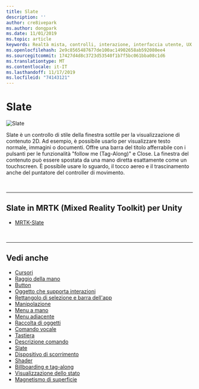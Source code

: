 ```yaml
---
title: Slate
description: ''
author: cre8ivepark
ms.author: dongpark
ms.date: 11/01/2019
ms.topic: article
keywords: Realtà mista, controlli, interazione, interfaccia utente, UX
ms.openlocfilehash: 2e9c8565487677de100ac14902658ab592080ee4
ms.sourcegitcommit: 17427d4d8c3723d53540f1b7f5bc061bba08c1d6
ms.translationtype: MT
ms.contentlocale: it-IT
ms.lasthandoff: 11/17/2019
ms.locfileid: "74143121"
---
```

# <a name="slate"></a>Slate

![Slate](images/UX/UX_Hero_Slate.jpg)

Slate è un controllo di stile della finestra sottile per la visualizzazione di contenuto 2D. Ad esempio, è possibile usarlo per visualizzare testo normale, immagini o documenti. Offre una barra del titolo afferrabile con i pulsanti per le funzionalità "follow me (Tag-Along)" e Close. La finestra del contenuto può essere spostata da una mano diretta esattamente come un touchscreen. È possibile usare lo sguardo, il tocco aereo e il trascinamento anche del puntatore del controller di movimento.

<br>

---

## <a name="slate-in-mrtkmixed-reality-toolkit-for-unity"></a>Slate in MRTK (Mixed Reality Toolkit) per Unity

* [MRTK-Slate](https://microsoft.github.io/MixedRealityToolkit-Unity/Documentation/README_Slate.html)

<br>

---

## <a name="see-also"></a>Vedi anche

* [Cursori](cursors.md)
* [Raggio della mano](point-and-commit.md)
* [Button](button.md)
* [Oggetto che supporta interazioni](interactable-object.md)
* [Rettangolo di selezione e barra dell'app](app-bar-and-bounding-box.md)
* [Manipolazione](direct-manipulation.md)
* [Menu a mano](hand-menu.md)
* [Menu adiacente](near-menu.md)
* [Raccolta di oggetti](object-collection.md)
* [Comando vocale](voice-input.md)
* [Tastiera](keyboard.md)
* [Descrizione comando](tooltip.md)
* [Slate](slate.md)
* [Dispositivo di scorrimento](slider.md)
* [Shader](shader.md)
* [Billboarding e tag-along](billboarding-and-tag-along.md)
* [Visualizzazione dello stato](progress.md)
* [Magnetismo di superficie](surface-magnetism.md)
